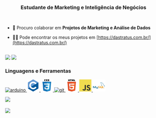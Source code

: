 <h3 align="center">Estudante de Marketing e Inteligência de Negócios</h3>

<br/>

- 👯 Procuro colaborar em **Projetos de Marketing e Análise de Dados**

- 👨‍💻 Pode encontrar os meus projetos em [https://dastratus.com.br/](https://dastratus.com.br/)




</br>
<a href = "mailto:brunomaeda0000@gmail.com"><img src="https://img.shields.io/badge/-Gmail-%23333?style=for-the-badge&logo=gmail&logoColor=white" target="_blank"></a>
<a href="https://www.linkedin.com/in/bruno-maeda/" target="_blank"><img src="https://img.shields.io/badge/-LinkedIn-%230077B5?style=for-the-badge&logo=linkedin&logoColor=white" target="_blank"></a> 

<h3 align="left">Linguagens e Ferramentas</h3>
<p align="left"> <a href="https://www.arduino.cc/" target="_blank" rel="noreferrer"> <img src="https://cdn.worldvectorlogo.com/logos/arduino-1.svg" alt="arduino" width="40" height="40"/> </a> <a href="https://www.cprogramming.com/" target="_blank" rel="noreferrer"> <img src="https://raw.githubusercontent.com/devicons/devicon/master/icons/c/c-original.svg" alt="c" width="40" height="40"/> </a> <a href="https://www.w3schools.com/css/" target="_blank" rel="noreferrer"> <img src="https://raw.githubusercontent.com/devicons/devicon/master/icons/css3/css3-original-wordmark.svg" alt="css3" width="40" height="40"/> </a> <a href="https://git-scm.com/" target="_blank" rel="noreferrer"> <img src="https://www.vectorlogo.zone/logos/git-scm/git-scm-icon.svg" alt="git" width="40" height="40"/> </a> <a href="https://www.w3.org/html/" target="_blank" rel="noreferrer"> <img src="https://raw.githubusercontent.com/devicons/devicon/master/icons/html5/html5-original-wordmark.svg" alt="html5" width="40" height="40"/> </a> <a href="https://developer.mozilla.org/en-US/docs/Web/JavaScript" target="_blank" rel="noreferrer"> <img src="https://raw.githubusercontent.com/devicons/devicon/master/icons/javascript/javascript-original.svg" alt="javascript" width="40" height="40"/> </a> </a> <a href="https://www.mysql.com/" target="_blank" rel="noreferrer"> <img src="https://raw.githubusercontent.com/devicons/devicon/master/icons/mysql/mysql-original-wordmark.svg" alt="mysql" width="40" height="40"/> </a> </p>

<div align="left
  <a href="https://github.com/bmmaeda">
  <img height="170cm" src="https://github-readme-stats.vercel.app/api?username=bmmaeda&show_icons=true&theme=city_lights&include_all_commits=true&count_private=true"/>
</div>
 
  </br>

<div align="left
  <a href="https://github.com/bmmaeda">
  <img height="170cm" src="https://github-readme-stats.vercel.app/api/top-langs/?username=bmmaeda&layout=compact&langs_count=7&theme=city_lights"/>
</div>

